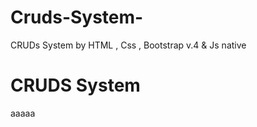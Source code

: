 # Cruds-System-
CRUDs System by HTML , Css , Bootstrap v.4 &amp; Js native
<h1>CRUDS System</h1>
aaaaa
